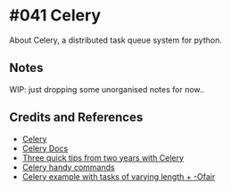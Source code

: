 # #041 Celery

About Celery, a distributed task queue system for python.

## Notes

WIP: just dropping some unorganised notes for now..


## Credits and References

* [Celery](http://www.celeryproject.org/)
* [Celery Docs](http://docs.celeryproject.org/en/latest/index.html)
* [Three quick tips from two years with Celery](https://medium.com/@taylorhughes/three-quick-tips-from-two-years-with-celery-c05ff9d7f9eb)
* [Celery handy commands](https://gist.github.com/amatellanes/a986f6babb9cf8556e36)
* [Celery example with tasks of varying length + -Ofair](https://gist.github.com/taylorhughes/d5318101dc0fbf96ecdb)
